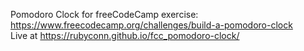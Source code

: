 Pomodoro Clock for freeCodeCamp exercise: https://www.freecodecamp.org/challenges/build-a-pomodoro-clock  
Live at https://rubyconn.github.io/fcc_pomodoro-clock/
